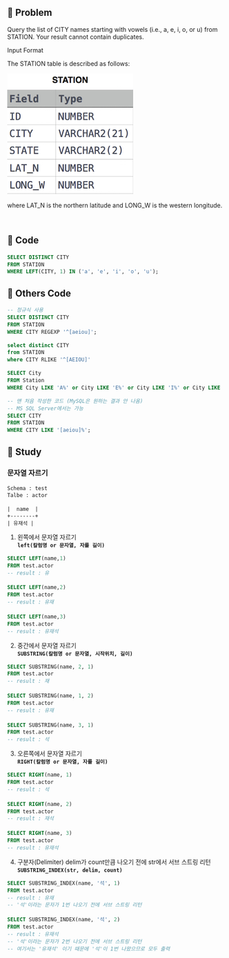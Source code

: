 ## 📌 Problem
Query the list of CITY names starting with vowels (i.e., a, e, i, o, or u) from STATION. Your result cannot contain duplicates.

Input Format

The STATION table is described as follows:

![STATION TABLE](image/2021-02-21-20-10-15.png)

where LAT_N is the northern latitude and LONG_W is the western longitude.

</br>

## 📌 Code
```sql
SELECT DISTINCT CITY
FROM STATION
WHERE LEFT(CITY, 1) IN ('a', 'e', 'i', 'o', 'u');
```

## 📌 Others Code
```sql
-- 정규식 사용
SELECT DISTINCT CITY 
FROM STATION 
WHERE CITY REGEXP '^[aeiou]';
```

```sql
select distinct CITY 
from STATION 
where CITY RLIKE '^[AEIOU]'
```

```sql
SELECT City
FROM Station
WHERE City LIKE 'A%' or City LIKE 'E%' or City LIKE 'I%' or City LIKE 'O%' or City LIKE 'U%';
```

```sql
-- 맨 처음 작성한 코드 (MySQL은 원하는 결과 안 나옴)
-- MS SQL Server에서는 가능
SELECT CITY 
FROM STATION 
WHERE CITY LIKE '[aeiou]%';
```

## 📌 Study

### 문자열 자르기
```
Schema : test
Talbe : actor

|  name  | 
+--------+
| 유재석 |
```
1. 왼쪽에서 문자열 자르기 </br>
**`left(칼럼명 or 문자열, 자를 길이)`**</br>
```sql
SELECT LEFT(name,1)
FROM test.actor
-- result : 유

SELECT LEFT(name,2)
FROM test.actor
-- result : 유재

SELECT LEFT(name,3)
FROM test.actor
-- result : 유재석
```
2. 중간에서 문자열 자르기 <br>
**`SUBSTRING(칼럼명 or 문자열, 시작위치, 길이)`**</br>
```sql
SELECT SUBSTRING(name, 2, 1)
FROM test.actor
-- result : 재

SELECT SUBSTRING(name, 1, 2)
FROM test.actor
-- result : 유재

SELECT SUBSTRING(name, 3, 1)
FROM test.actor
-- result : 석
```
3. 오른쪽에서 문자열 자르기 <br>
**`RIGHT(칼럼명 or 문자열, 자를 길이)`**</br>
```sql
SELECT RIGHT(name, 1)
FROM test.actor
-- result : 석

SELECT RIGHT(name, 2)
FROM test.actor
-- result : 재석

SELECT RIGHT(name, 3)
FROM test.actor
-- result : 유재석
```
4. 구분자(Delimiter) delim가 count만큼 나오기 전에 str에서 서브 스트링 리턴<br>
**`SUBSTRING_INDEX(str, delim, count)`**<br>
```sql
SELECT SUBSTRING_INDEX(name, '석', 1)
FROM test.actor
-- result : 유재
-- '석'이라는 문자가 1번 나오기 전에 서브 스트링 리턴

SELECT SUBSTRING_INDEX(name, '석', 2)
FROM test.actor
-- result : 유재석
-- '석'이라는 문자가 2번 나오기 전에 서브 스트링 리턴
-- 여기서는 '유재석' 이기 때문에 '석'이 1번 나왔으므로 모두 출력
```